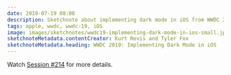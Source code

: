 ```yaml
---
date: 2019-07-19 08:08
description: Sketchnote about implementing dark mode in iOS from WWDC 2019
tags: apple, wwdc, wwdc-19, iOS
image: images/sketchnotes/wwdc19-implementing-dark-mode-in-ios-small.jpg
sketchnoteMetadata.contentCreator: Kurt Revis and Tyler Fox
sketchnoteMetadata.heading: WWDC 2019: Implementing Dark Mode in iOS
---
```


Watch [Session #214](https://developer.apple.com/wwdc19/214) for more details.
